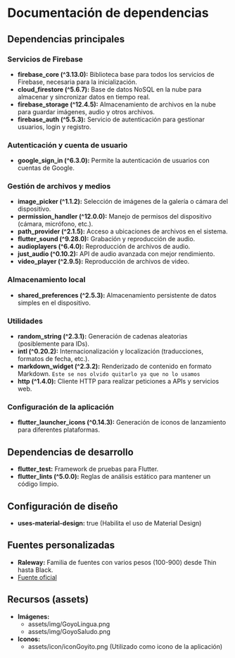 # Documentación de dependencias
## Dependencias principales

### Servicios de Firebase
- **firebase_core (^3.13.0):** Biblioteca base para todos los servicios de Firebase, necesaria para la inicialización.
- **cloud_firestore (^5.6.7):** Base de datos NoSQL en la nube para almacenar y sincronizar datos en tiempo real.
- **firebase_storage (^12.4.5):** Almacenamiento de archivos en la nube para guardar imágenes, audio y otros archivos.
- **firebase_auth (^5.5.3):** Servicio de autenticación para gestionar usuarios, login y registro.

### Autenticación y cuenta de usuario
- **google_sign_in (^6.3.0):** Permite la autenticación de usuarios con cuentas de Google.

### Gestión de archivos y medios
- **image_picker (^1.1.2):** Selección de imágenes de la galería o cámara del dispositivo.
- **permission_handler (^12.0.0):** Manejo de permisos del dispositivo (cámara, micrófono, etc.).
- **path_provider (^2.1.5):** Acceso a ubicaciones de archivos en el sistema.
- **flutter_sound (^9.28.0):** Grabación y reproducción de audio.
- **audioplayers (^6.4.0):** Reproducción de archivos de audio.
- **just_audio (^0.10.2):** API de audio avanzada con mejor rendimiento.
- **video_player (^2.9.5):** Reproducción de archivos de video.

### Almacenamiento local
- **shared_preferences (^2.5.3):** Almacenamiento persistente de datos simples en el dispositivo.

### Utilidades
- **random_string (^2.3.1):** Generación de cadenas aleatorias (posiblemente para IDs).
- **intl (^0.20.2):** Internacionalización y localización (traducciones, formatos de fecha, etc.).
- **markdown_widget (^2.3.2):** Renderizado de contenido en formato Markdown. `Este se nos olvido quitarlo ya que no lo usamos`
- **http (^1.4.0):** Cliente HTTP para realizar peticiones a APIs y servicios web.

### Configuración de la aplicación
- **flutter_launcher_icons (^0.14.3):** Generación de iconos de lanzamiento para diferentes plataformas.

## Dependencias de desarrollo
- **flutter_test:** Framework de pruebas para Flutter.
- **flutter_lints (^5.0.0):** Reglas de análisis estático para mantener un código limpio.

## Configuración de diseño
- **uses-material-design:** true (Habilita el uso de Material Design)

## Fuentes personalizadas
- **Raleway:** Familia de fuentes con varios pesos (100-900) desde Thin hasta Black.
- [Fuente oficial](https://fonts.google.com/specimen/Raleway)

## Recursos (assets)
- **Imágenes:** 
  - assets/img/GoyoLingua.png
  - assets/img/GoyoSaludo.png
- **Iconos:**
  - assets/icon/iconGoyito.png (Utilizado como icono de la aplicación)

